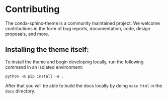 # Contributing

The conda-sphinx-theme is a community maintained project. We welcome contributions in the form of bug reports,
documentation, code, design proposals, and more.

## Installing the theme itself:

To install the theme and begin developing locally, run the following command in an isolated environment:

`python -m pip install -e .`

After that you will be able to build the docs locally by doing `make html` in the `docs` directory.
